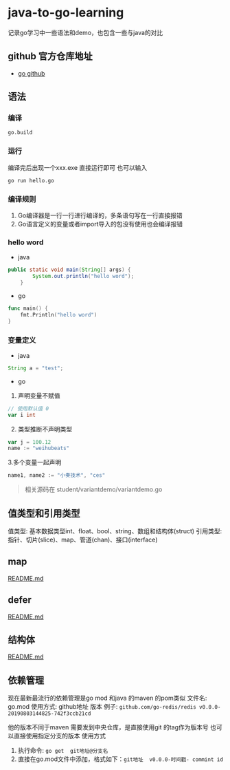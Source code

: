 # java-to-go-learning
记录go学习中一些语法和demo，也包含一些与java的对比

## github 官方仓库地址
- [go github](https://github.com/golang/go)

## 语法

### 编译
```shell
go.build
```
### 运行
编译完后出现一个xxx.exe
直接运行即可
也可以输入
```shell
go run hello.go
```

### 编译规则
1. Go编译器是一行一行进行编译的，多条语句写在一行直接报错
2. Go语言定义的变量或者import导入的包没有使用也会编译报错

### hello word

- java
```java
public static void main(String[] args) {
        System.out.println("hello word");
    }
```

- go
```go
func main() {
	fmt.Println("hello word")
}
```


### 变量定义

- java
```java
String a = "test";
```

- go 
1. 声明变量不赋值
```go
// 使用默认值 0
var i int
```
2. 类型推断不声明类型
```go
var j = 100.12
name := "weihubeats"
```
3.多个变量一起声明
```go
name1, name2 := "小奏技术", "ces"
```
> 相关源码在 student/variantdemo/variantdemo.go


## 值类型和引用类型
值类型: 基本数据类型int、float、bool、string、数组和结构体(struct)
引用类型: 指针、切片(slice)、map、管道(chan)、接口(interface)

## map
[README.md](student%2Fmap-demo%2FREADME.md)

## defer
[README.md](student%2Fdefer-demo%2FREADME.md)

## 结构体
[README.md](student%2Fstruct-demo%2FREADME.md)


## 依赖管理
现在最新最流行的依赖管理是go mod 和java 的maven 的pom类似
文件名: go.mod
使用方式:
github地址 版本
例子: `github.com/go-redis/redis v0.0.0-20190803144825-742f3ccb21cd`

他的版本不同于maven 需要发到中央仓库，是直接使用git 的tag作为版本号
也可以直接使用指定分支的版本
使用方式
1. 执行命令: `go get  git地址@分支名`
2. 直接在go.mod文件中添加，格式如下：`git地址  v0.0.0-时间戳- commint id`



